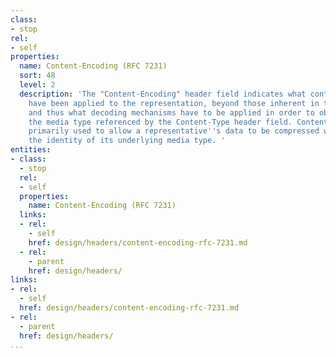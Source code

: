 ```yaml
---
class:
- stop
rel:
- self
properties:
  name: Content-Encoding (RFC 7231)
  sort: 48
  level: 2
  description: 'The "Content-Encoding" header field indicates what content codings
    have been applied to the representation, beyond those inherent in the media type,
    and thus what decoding mechanisms have to be applied in order to obtain data in
    the media type referenced by the Content-Type header field. Content-Encoding is
    primarily used to allow a representative''s data to be compressed without losing
    the identity of its underlying media type. '
entities:
- class:
  - stop
  rel:
  - self
  properties:
    name: Content-Encoding (RFC 7231)
  links:
  - rel:
    - self
    href: design/headers/content-encoding-rfc-7231.md
  - rel:
    - parent
    href: design/headers/
links:
- rel:
  - self
  href: design/headers/content-encoding-rfc-7231.md
- rel:
  - parent
  href: design/headers/
...
```

